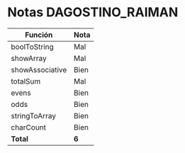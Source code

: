 # Notas DAGOSTINO_RAIMAN

| Función         | Nota  |
| --------------- | ----- |
| boolToString    | Mal   |
| showArray       | Mal   |
| showAssociative | Bien  |
| totalSum        | Mal   |
| evens           | Bien  |
| odds            | Bien  |
| stringToArray   | Bien  |
| charCount       | Bien  |
| **Total**       | **6** |
